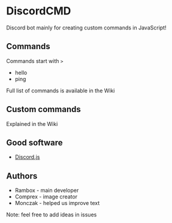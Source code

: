 # DiscordCMD
Discord bot mainly for creating custom commands in JavaScript!

## Commands
Commands start with `>`
* hello
* ping

Full list of commands is available in the Wiki

## Custom commands
Explained in the Wiki

## Good software
* [Discord.js](https://discord.js.org/)

## Authors
* Rambox - main developer
* Comprex - image creator
* Monczak - helped us improve text

Note: feel free to add ideas in issues

